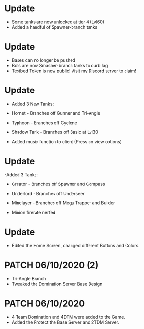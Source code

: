 # Update
- Some tanks are now unlocked at tier 4 (Lvl60)
- Added a handful of Spawner-branch tanks
# Update
- Bases can no longer be pushed
- Bots are now Smasher-branch tanks to curb lag
- Testbed Token is now public! Visit my Discord server to claim!
# Update
- Added 3 New Tanks:

- Hornet - Branches off Gunner and Tri-Angle

- Typhoon - Branches off Cyclone

- Shadow Tank - Branches off Basic at Lvl30

- Added music function to client (Press on view options)
# Update
-Added 3 Tanks:

- Creator - Branches off Spawner and Compass

- Underlord - Branches off Underseer

- Minelayer - Branches off Mega Trapper and Builder

- Minion firerate nerfed 
# Update
- Edited the Home Screen, changed different Buttons and Colors.
# PATCH 06/10/2020 (2)
- Tri-Angle Branch 
- Tweaked the Domination Server Base Design
# PATCH 06/10/2020
- 4 Team Domination and 4DTM were added to the Game.
- Added the Protect the Base Server and 2TDM Server.





